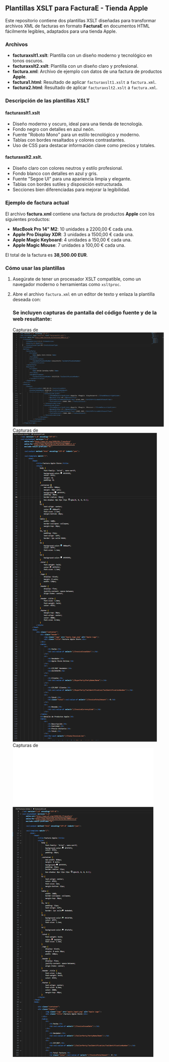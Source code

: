 ## Plantillas XSLT para FacturaE - Tienda Apple

Este repositorio contiene dos plantillas XSLT diseñadas para transformar archivos XML de facturas en formato **FacturaE** en documentos HTML fácilmente legibles, adaptados para una tienda Apple.

### Archivos

- **facturaxslt1.xslt**: Plantilla con un diseño moderno y tecnológico en tonos oscuros.
- **facturaxslt2.xslt**: Plantilla con un diseño claro y profesional.
- **factura.xml**: Archivo de ejemplo con datos de una factura de productos **Apple**.
- **factura1.html**: Resultado de aplicar `facturaxslt1.xslt` a `factura.xml`.
- **factura2.html**: Resultado de aplicar `facturaxslt2.xslt` a `factura.xml`.

### Descripción de las plantillas XSLT

#### facturaxslt1.xslt

- Diseño moderno y oscuro, ideal para una tienda de tecnología.
- Fondo negro con detalles en azul neón.
- Fuente "Roboto Mono" para un estilo tecnológico y moderno.
- Tablas con bordes resaltados y colores contrastantes.
- Uso de CSS para destacar información clave como precios y totales.

#### facturaxslt2.xslt.

- Diseño claro con colores neutros y estilo profesional.
- Fondo blanco con detalles en azul y gris.
- Fuente "Segoe UI" para una apariencia limpia y elegante.
- Tablas con bordes sutiles y disposición estructurada.
- Secciones bien diferenciadas para mejorar la legibilidad.

### Ejemplo de factura actual

El archivo **factura.xml** contiene una factura de productos **Apple** con los siguientes productos:

- **MacBook Pro 14" M2**: 10 unidades a 2200,00 € cada una.
- **Apple Pro Display XDR**: 3 unidades a 1500,00 € cada una.
- **Apple Magic Keyboard**: 4 unidades a 150,00 € cada una.
- **Apple Magic Mouse**: 7 unidades a 100,00 € cada una.

El total de la factura es **38,500.00 EUR**.

### Cómo usar las plantillas

1. Asegúrate de tener un procesador XSLT compatible, como un navegador moderno o herramientas como `xsltproc`.
2. Abre el archivo `factura.xml` en un editor de texto y enlaza la plantilla deseada con:
    
    ### Se incluyen capturas de pantalla del código fuente y de la web resultante:
    Capturas de ![alt text](image-1.png) 
    Capturas de ![alt text](image-2.png) 
    Capturas de ![alt text](image-3.png) 
